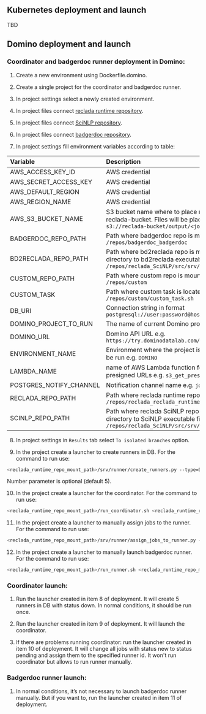 ## Kubernetes deployment and launch

TBD

## Domino deployment and launch
### Coordinator and badgerdoc runner deployment in Domino:

1. Create a new environment using Dockerfile.domino.

2. Create a single project for the coordinator and badgerdoc runner.

3. In project settings select a newly created environment.

4. In project files connect [reclada runtime repository](https://github.com/reclada/reclada.runtime).

5. In project files connect [SciNLP repository](https://github.com/reclada/SciNLP).

6. In project files connect [badgerdoc repository](https://github.com/badgerdoc/badgerdoc).

7. In project settings fill environment variables according to table:

| Variable | Description |
| :------------- | :------------- |
| AWS_ACCESS_KEY_ID | AWS credential |
| AWS_SECRET_ACCESS_KEY | AWS credential |
| AWS_DEFAULT_REGION | AWS credential |
| AWS_REGION_NAME | AWS credential |
| AWS_S3_BUCKET_NAME | S3 bucket name where to place results e.g. reclada-bucket. Files will be placed to `s3://reclada-bucket/output/<job_id>/` |
| BADGERDOC_REPO_PATH | Path where badgerdoc repo is mounted e.g. `/repos/badgerdoc_badgerdoc` |
| BD2RECLADA_REPO_PATH | Path where bd2reclada repo is mounted plus directory to bd2reclada executable file e.g. `/repos/reclada_SciNLP/src/srv/bd2reclada` |
| CUSTOM_REPO_PATH | Path where custom repo is mounted e.g. `/repos/custom` |
| CUSTOM_TASK | Path where custom task is located e.g. `/repos/custom/custom_task.sh` |
| DB_URI | Connection string in format `postgresql://user:password@host:port/database` |
| DOMINO_PROJECT_TO_RUN | The name of current Domino project |
| DOMINO_URL | Domino API URL e.g. `https://try.dominodatalab.com/v1/` |
| ENVIRONMENT_NAME | Environment where the project is supposed to be run e.g. `DOMINO` |
| LAMBDA_NAME | name of AWS Lambda function for generating presigned URLs e.g. `s3_get_presigned_url` |
| POSTGRES_NOTIFY_CHANNEL | Notification channel name e.g. `job_created` |
| RECLADA_REPO_PATH | Path where reclada runtime repo is mounted e.g. `/repos/reclada_reclada_runtime` |
| SCINLP_REPO_PATH | Path where reclada SciNLP repo is mounted plus directory to SciNLP executable file e.g. `/repos/reclada_SciNLP/src/srv/lite` |

8. In project settings in `Results` tab select `To isolated branches` option.

9. In the project create a launcher to create runners in DB. For the command to run use:
```bash
<reclada_runtime_repo_mount_path>/srv/runner/create_runners.py --type=DOMINO --number=5
```
Number parameter is optional (default 5).

10. In the project create a launcher for the coordinator. For the command to run use:
```bash
<reclada_runtime_repo_mount_path>/run_coordinator.sh <reclada_runtime_repo_mount_path>
```

11. In the project create a launcher to manually assign jobs to the runner. For the command to run use:
```bash
<reclada_runtime_repo_mount_path>/srv/runner/assign_jobs_to_runner.py --type=DOMINO --runner-id=<runner_id>
```
12. In the project create a launcher to manually launch badgerdoc runner. For the command to run use:
```bash
<reclada_runtime_repo_mount_path>/run_runner.sh <reclada_runtime_repo_mount_path> <runner_id>
```

### Coordinator launch:

1. Run the launcher created in item 8 of deployment. It will create 5 runners in DB with status down. In normal conditions, it should be run once.

2. Run the launcher created in item 9 of deployment. It will launch the coordinator.

3. If there are problems running coordinator: run the launcher created in item 10 of deployment. It will change all jobs with status new to status pending and assign them to the specified runner id. It won't run coordinator but allows to run runner manually.

### Badgerdoc runner launch:

1. In normal conditions, it’s not necessary to launch badgerdoc runner manually. But if you want to, run the launcher created in item 11 of deployment.

